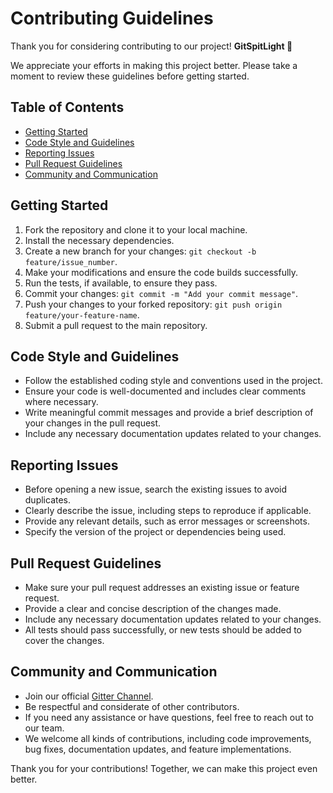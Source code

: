# Contributing Guidelines

Thank you for considering contributing to our project! __GitSpitLight 🐙__

We appreciate your efforts in making this project better. Please take a moment to review these guidelines before getting started.

## Table of Contents

- [Getting Started](#getting-started)
- [Code Style and Guidelines](#code-style-and-guidelines)
- [Reporting Issues](#reporting-issues)
- [Pull Request Guidelines](#pull-request-guidelines)
- [Community and Communication](#community-and-communication)

## Getting Started

1. Fork the repository and clone it to your local machine.
2. Install the necessary dependencies.
3. Create a new branch for your changes: `git checkout -b feature/issue_number`.
4. Make your modifications and ensure the code builds successfully.
5. Run the tests, if available, to ensure they pass.
6. Commit your changes: `git commit -m "Add your commit message"`.
7. Push your changes to your forked repository: `git push origin feature/your-feature-name`.
8. Submit a pull request to the main repository.

## Code Style and Guidelines

- Follow the established coding style and conventions used in the project.
- Ensure your code is well-documented and includes clear comments where necessary.
- Write meaningful commit messages and provide a brief description of your changes in the pull request.
- Include any necessary documentation updates related to your changes.

## Reporting Issues

- Before opening a new issue, search the existing issues to avoid duplicates.
- Clearly describe the issue, including steps to reproduce if applicable.
- Provide any relevant details, such as error messages or screenshots.
- Specify the version of the project or dependencies being used.

## Pull Request Guidelines

- Make sure your pull request addresses an existing issue or feature request.
- Provide a clear and concise description of the changes made.
- Include any necessary documentation updates related to your changes.
- All tests should pass successfully, or new tests should be added to cover the changes.

## Community and Communication

- Join our official [Gitter Channel](https://matrix.to/#/#GitSpotLight:gitter.im).
- Be respectful and considerate of other contributors.
- If you need any assistance or have questions, feel free to reach out to our team.
- We welcome all kinds of contributions, including code improvements, bug fixes, documentation updates, and feature implementations.

Thank you for your contributions! Together, we can make this project even better.

